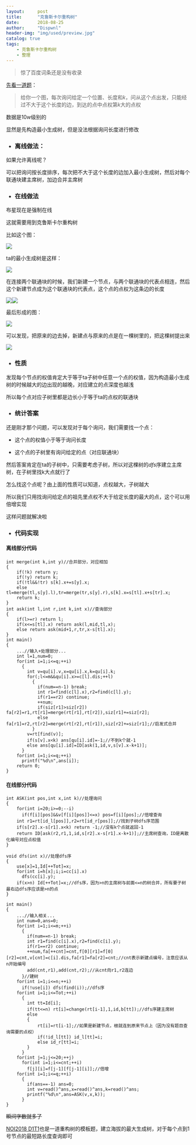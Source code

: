 ```yaml
---
layout:     post
title:      "克鲁斯卡尔重构树"
date:       2018-08-25
author:     "Dispwnl"
header-img: "img/used/preview.jpg"
catalog: true
tags:
    - 克鲁斯卡尔重构树
    - 整理
---
```

>惊了百度词条还是没有收录

[先看一道题](http://hzwer.com/4189.html)：
>给你一个图，每次询问给定一个位置、长度和$k$，问从这个点出发，只能经过不大于这个长度的边，到达的点中点权第$k$大的点权

数据是$10w$级别的

显然是先构造最小生成树，但是没法根据询问长度进行修改

- ### 离线做法：

如果允许离线呢？

可以把询问按长度排序，每次把不大于这个长度的边加入最小生成树，然后对每个联通块建主席树，加边合并主席树

- ### 在线做法

布星现在是强制在线

这就需要用到克鲁斯卡尔重构树

比如这个图：

![](/img/study/chonggoushu.png)

ta的最小生成树是这样：

![](/img/study/chonggoushu1.png)

在连接两个联通块的时候，我们新建一个节点，与两个联通块的代表点相连，然后这个新建节点成为这个联通块的代表点，这个点的点权为这条边的长度

![](/img/study/chonggoushu2.png)![](/img/study/chonggoushu3.png)

最后形成的图：

![](/img/study/chonggoushu4.png)

可以发现，把原来的边去掉，新建点与原来的点是在一棵树里的，把这棵树提出来

![](/img/study/chonggoushu5.png)

- ### 性质

发现每个节点的权值肯定大于等于ta子树中任意一个点的权值，因为构造最小生成树的时候越大的边出现的越晚，对应建立的点深度也越浅

所以每个点对应子树里都是边长小于等于ta的点权的联通块

- ### 统计答案

还是刚才那个问题，可以发现对于每个询问，我们需要找一个点：

- 这个点的权值小于等于询问长度

- 这个点的子树里有询问给定的点（对应联通块）

然后答案肯定在ta的子树中，只需要考虑子树，所以对这棵树的$dfs$序建立主席树，在子树里找k大点就行了

怎么找这个点呢？由上面的性质可以知道，点权越大，子树越大

所以我们只用找询问给定点的祖先里点权不大于给定长度的最大的点，这个可以用倍增实现

这样问题就解决啦

- ### 代码实现

#### 离线部分代码
```
int merge(int k,int y)//合并部分，对应相加
{
	if(!k) return y;
	if(!y) return k;
	if(!tl&&!tr) s[k].x+=s[y].x;
	else tl=merge(tl,s[y].l),tr=merge(tr,s[y].r),s[k].x=s[tl].x+s[tr].x;
	return k;
}
int ask(int l,int r,int k,int x)//查询部分
{
	if(l>=r) return l;
	if(x<=s[tl].x) return ask(l,mid,tl,x);
	else return ask(mid+1,r,tr,x-s[tl].x);
}
int main()
{
	...//输入+处理部分...
	int l=1,num=0;
	for(int i=1;i<=q;++i)
	  {
	  	int v=qu[i].v,x=qu[i].x,k=qu[i].k;
	  	for(;l<=m&&qu[i].x>=c[l].dis;++l)
	  	  {
	  	  	if(num==n-1) break;
			int r1=find(c[l].x),r2=find(c[l].y);
	  	  	if(r1==r2) continue;
	  	  	++num;
	  	  	if(siz[r1]>siz[r2]) fa[r2]=r1,rt[r1]=merge(rt[r1],rt[r2]),siz[r1]+=siz[r2];
	  	  	else fa[r1]=r2,rt[r2]=merge(rt[r2],rt[r1]),siz[r2]+=siz[r1];//启发式合并
		  }
		v=rt[find(v)];
		if(s[v].x<k) ans[qu[i].id]=-1;//不到k个就-1
		else ans[qu[i].id]=ID[ask(1,id,v,s[v].x-k+1)];
	  }
	for(int i=1;i<=q;++i)
	  printf("%d\n",ans[i]);
	return 0;
}
```
#### 在线部分代码
```
int ASK(int pos,int x,int k)//处理询问
{
	for(int i=20;i>=0;--i)
	  if(f[i][pos]&&v[f[i][pos]]<=x) pos=f[i][pos];//倍增查询
	int r1=rt[id_l[pos]],r2=rt[id_r[pos]];//找到子树dfs序范围
	if(s[r2].x-s[r1].x<k) return -1;//没有k个点就返回-1
	return ID[ask(r2,r1,1,id,s[r2].x-s[r1].x-k+1)];//主席树查询，ID是离散化编号对应点权值
}
```
```
void dfs(int x)//处理dfs序
{
	use[x]=1,Id[++Tot]=x;
	for(int i=h[x];i;i=cc[i].x)
	  dfs(cc[i].y);
	if(x>n) Id[++Tot]=x;//dfs序，因为>n的主席树与前面<=n的树合并，所有要子树最右边dfs序应该是>n的点
}
```
```
int main()
{
	...//输入相关...
	int num=0,ans=0;
	for(int i=1;i<=m;++i)
	  {
	  	if(num==n-1) break;
	  	int r1=find(c[i].x),r2=find(c[i].y);
	  	if(r1==r2) continue;
	  	++num,fa[++cnt]=cnt,f[0][r1]=f[0][r2]=cnt,v[cnt]=c[i].dis,fa[r1]=fa[r2]=cnt;//cnt表示新建点编号，注意应该从n开始编号
	  	add(cnt,r1),add(cnt,r2);//从cnt向r1,r2连边
	  }//建树
	for(int i=1;i<=n;++i)
	  if(!use[i]) dfs(find(i));//dfs序
	for(int i=1;i<=Tot;++i)
	  {
	  	int tt=Id[i];
	  	if(tt<=n) rt[i]=change(rt[i-1],1,id,b[tt]);//dfs序建主席树
	  	else
	  	{
	  		rt[i]=rt[i-1];//如果是新建节点，根就连到原来节点上（因为没有题目查询需要的点权）
	  		if(!id_l[tt]) id_l[tt]=i;
	  		else id_r[tt]=i;
		}
	  }
	for(int j=1;j<=20;++j)
	  for(int i=1;i<=cnt;++i)
	    f[j][i]=f[j-1][f[j-1][i]];//倍增
	for(int i=1;i<=q;++i)
	  {
	  	if(ans==-1) ans=0;
	  	int v=read()^ans,x=read()^ans,k=read()^ans;
	  	printf("%d\n",ans=ASK(v,x,k));
	  }
}
```
~~瞬间字数就多了~~

[NOI2018 D1T1](https://www.luogu.org/problemnew/show/P4768)也是一道重构树的模板题，建立海拔的最大生成树，对于每个点到1号节点的最短路长度查询即可
